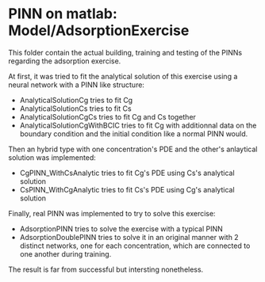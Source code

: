 # PINN on matlab: Model/AdsorptionExercise

This folder contain the actual building, training and testing of the PINNs regarding the adsorption exercise.

At first, it was tried to fit the analytical solution of this exercise using a neural network with a PINN like structure:
- AnalyticalSolutionCg tries to fit Cg
- AnalyticalSolutionCs tries to fit Cs
- AnalyticalSolutionCgCs tries to fit Cg and Cs together
- AnalyticalSolutionCgWithBCIC tries to fit Cg with additionnal data on the boundary condition and the initial condition like a normal PINN would.

Then an hybrid type with one concentration's PDE and the other's anlaytical solution was implemented:
- CgPINN_WithCsAnalytic tries to fit Cg's PDE using Cs's analytical solution
- CsPINN_WithCgAnalytic tries to fit Cs's PDE using Cg's analytical solution

Finally, real PINN was implemented to try to solve this exercise:
- AdsorptionPINN tries to solve the exercise with a typical PINN 
- AdsorptionDoublePINN tries to solve it in an original manner with 2 distinct networks, one for each concentration, which are connected to one another during training. 

The result is far from successful but intersting nonetheless.
